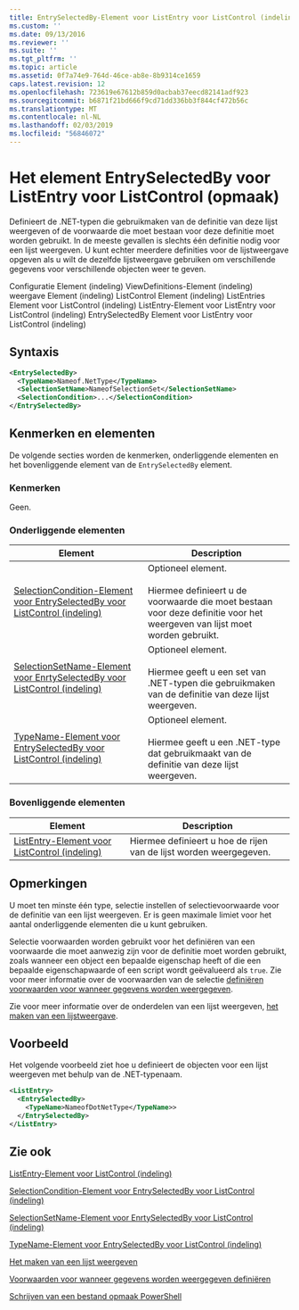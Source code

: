 ```yaml
---
title: EntrySelectedBy-Element voor ListEntry voor ListControl (indeling) | Microsoft Docs
ms.custom: ''
ms.date: 09/13/2016
ms.reviewer: ''
ms.suite: ''
ms.tgt_pltfrm: ''
ms.topic: article
ms.assetid: 0f7a74e9-764d-46ce-ab8e-8b9314ce1659
caps.latest.revision: 12
ms.openlocfilehash: 723619e67612b859d0acbab37eecd82141adf923
ms.sourcegitcommit: b6871f21bd666f9cd71dd336bb3f844cf472b56c
ms.translationtype: MT
ms.contentlocale: nl-NL
ms.lasthandoff: 02/03/2019
ms.locfileid: "56846072"
---
```

# <a name="entryselectedby-element-for-listentry-for-listcontrol-format"></a>Het element EntrySelectedBy voor ListEntry voor ListControl (opmaak)

Definieert de .NET-typen die gebruikmaken van de definitie van deze lijst weergeven of de voorwaarde die moet bestaan voor deze definitie moet worden gebruikt. In de meeste gevallen is slechts één definitie nodig voor een lijst weergeven. U kunt echter meerdere definities voor de lijstweergave opgeven als u wilt de dezelfde lijstweergave gebruiken om verschillende gegevens voor verschillende objecten weer te geven.

Configuratie Element (indeling) ViewDefinitions-Element (indeling) weergave Element (indeling) ListControl Element (indeling) ListEntries Element voor ListControl (indeling) ListEntry-Element voor ListEntry voor ListControl (indeling) EntrySelectedBy Element voor ListEntry voor ListControl (indeling)

## <a name="syntax"></a>Syntaxis

```xml
<EntrySelectedBy>
  <TypeName>Nameof.NetType</TypeName>
  <SelectionSetName>NameofSelectionSet</SelectionSetName>
  <SelectionCondition>...</SelectionCondition>
</EntrySelectedBy>
```

## <a name="attributes-and-elements"></a>Kenmerken en elementen

De volgende secties worden de kenmerken, onderliggende elementen en het bovenliggende element van de `EntrySelectedBy` element.

### <a name="attributes"></a>Kenmerken

Geen.

### <a name="child-elements"></a>Onderliggende elementen

|Element|Description|
|-------------|-----------------|
|[SelectionCondition-Element voor EntrySelectedBy voor ListControl (indeling)](./selectioncondition-element-for-entryselectedby-for-listcontrol-format.md)|Optioneel element.<br /><br /> Hiermee definieert u de voorwaarde die moet bestaan voor deze definitie voor het weergeven van lijst moet worden gebruikt.|
|[SelectionSetName-Element voor EnrtySelectedBy voor ListControl (indeling)](./selectionsetname-element-for-entryselectedby-for-listcontrol-format.md)|Optioneel element.<br /><br /> Hiermee geeft u een set van .NET-typen die gebruikmaken van de definitie van deze lijst weergeven.|
|[TypeName-Element voor EntrySelectedBy voor ListControl (indeling)](./typename-element-for-entryselectedby-for-listcontrol-format.md)|Optioneel element.<br /><br /> Hiermee geeft u een .NET-type dat gebruikmaakt van de definitie van deze lijst weergeven.|

### <a name="parent-elements"></a>Bovenliggende elementen

|Element|Description|
|-------------|-----------------|
|[ListEntry-Element voor ListControl (indeling)](./listentry-element-for-listcontrol-format.md)|Hiermee definieert u hoe de rijen van de lijst worden weergegeven.|

## <a name="remarks"></a>Opmerkingen

U moet ten minste één type, selectie instellen of selectievoorwaarde voor de definitie van een lijst weergeven. Er is geen maximale limiet voor het aantal onderliggende elementen die u kunt gebruiken.

Selectie voorwaarden worden gebruikt voor het definiëren van een voorwaarde die moet aanwezig zijn voor de definitie moet worden gebruikt, zoals wanneer een object een bepaalde eigenschap heeft of die een bepaalde eigenschapwaarde of een script wordt geëvalueerd als `true`. Zie voor meer informatie over de voorwaarden van de selectie [definiëren voorwaarden voor wanneer gegevens worden weergegeven](./defining-conditions-for-displaying-data.md).

Zie voor meer informatie over de onderdelen van een lijst weergeven, [het maken van een lijstweergave](./creating-a-list-view.md).

## <a name="example"></a>Voorbeeld

Het volgende voorbeeld ziet hoe u definieert de objecten voor een lijst weergeven met behulp van de .NET-typenaam.

```xml
<ListEntry>
  <EntrySelectedBy>
    <TypeName>NameofDotNetType</TypeName>>
  </EntrySelectedBy>
</ListEntry>
```

## <a name="see-also"></a>Zie ook

[ListEntry-Element voor ListControl (indeling)](./listentry-element-for-listcontrol-format.md)

[SelectionCondition-Element voor EntrySelectedBy voor ListControl (indeling)](./selectioncondition-element-for-entryselectedby-for-listcontrol-format.md)

[SelectionSetName-Element voor EnrtySelectedBy voor ListControl (indeling)](./selectionsetname-element-for-entryselectedby-for-listcontrol-format.md)

[TypeName-Element voor EntrySelectedBy voor ListControl (indeling)](./typename-element-for-entryselectedby-for-listcontrol-format.md)

[Het maken van een lijst weergeven](./creating-a-list-view.md)

[Voorwaarden voor wanneer gegevens worden weergegeven definiëren](./defining-conditions-for-displaying-data.md)

[Schrijven van een bestand opmaak PowerShell](./writing-a-powershell-formatting-file.md)
